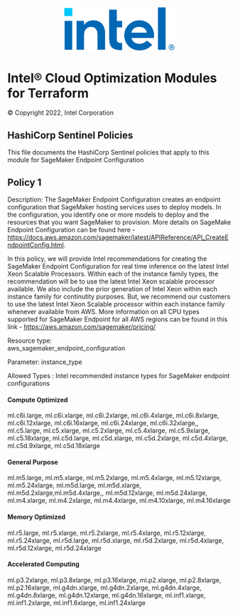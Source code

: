 <p align="center">
  <img src="./images/logo-classicblue-800px.png" alt="Intel Logo" width="250"/>
</p>

# Intel® Cloud Optimization Modules for Terraform  

© Copyright 2022, Intel Corporation

## HashiCorp Sentinel Policies

This file documents the HashiCorp Sentinel policies that apply to this module for SageMaker Endpoint Configuration

## Policy 1

Description: The SageMaker Endpoint Configuration creates an endpoint configuration that SageMaker hosting services uses to deploy models. In the configuration, you identify one or more models to deploy and the resources that you want SageMaker to provision. More details on SageMake Endpoint Configuration can be found here - https://docs.aws.amazon.com/sagemaker/latest/APIReference/API_CreateEndpointConfig.html.

In this policy, we will provide Intel recommendations for creating the SageMaker Endpoint Configuration for real time inference on the latest Intel Xeon Scalable Processors. Within each of the instance family types, the recommendation will be to use the latest Intel Xeon scalable processor available. We also include the prior generation of Intel Xeon within each instance family for continutity purposes. But, we recommend our customers to use the latest Intel Xeon Scalable processor within each instance family whenever available from AWS. More information on all CPU types supported for SageMaker Endpoint for all AWS regions can be found in this link - https://aws.amazon.com/sagemaker/pricing/

Resource type:  
aws_sagemaker_endpoint_configuration

Parameter:
instance_type

Allowed Types :  Intel recommended instance types for SageMaker endpoint configurations
#### Compute Optimized
ml.c6i.large, ml.c6i.xlarge, ml.c6i.2xlarge, ml.c6i.4xlarge, ml.c6i.8xlarge, ml.c6i.12xlarge, ml.c6i.16xlarge, ml.c6i.24xlarge, ml.c6i.32xlarge,, ml.c5.large, ml.c5.xlarge, ml.c5.2xlarge, ml.c5.4xlarge, ml.c5.9xlarge, ml.c5.18xlarge, ml.c5d.large, ml.c5d.xlarge, ml.c5d.2xlarge, ml.c5d.4xlarge, ml.c5d.9xlarge, ml.c5d.18xlarge

#### General Purpose
ml.m5.large, ml.m5.xlarge, ml.m5.2xlarge, ml.m5.4xlarge, ml.m5.12xlarge, ml.m5.24xlarge, ml.m5d.large, ml.m5d.xlarge, ml.m5d.2xlarge,ml.m5d.4xlarge,, ml.m5d.12xlarge, ml.m5d.24xlarge, ml.m4.xlarge, ml.m4.2xlarge, ml.m4.4xlarge, ml.m4.10xlarge, ml.m4.16xlarge

#### Memory Optimized
ml.r5.large, ml.r5.xlarge, ml.r5.2xlarge, ml.r5.4xlarge, ml.r5.12xlarge, ml.r5.24xlarge, ml.r5d.large, ml.r5d.xlarge, ml.r5d.2xlarge, ml.r5d.4xlarge, ml.r5d.12xlarge, ml.r5d.24xlarge

#### Accelerated Computing
ml.p3.2xlarge, ml.p3.8xlarge, ml.p3.16xlarge, ml.p2.xlarge, ml.p2.8xlarge, ml.p2.16xlarge, ml.g4dn.xlarge, ml.g4dn.2xlarge, ml.g4dn.4xlarge, ml.g4dn.8xlarge, ml.g4dn.12xlarge, ml.g4dn.16xlarge, ml.inf1.xlarge, ml.inf1.2xlarge, ml.inf1.6xlarge, ml.inf1.24xlarge

